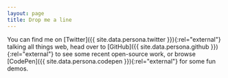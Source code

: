 ```yaml
---
layout: page
title: Drop me a line
---
```


You can find me on [Twitter]({{ site.data.persona.twitter }}){:rel="external"} talking all things web, head over to [GitHub]({{ site.data.persona.github }}){:rel="external"} to see some recent open-source work, or browse [CodePen]({{ site.data.persona.codepen }}){:rel="external"} for some fun demos.